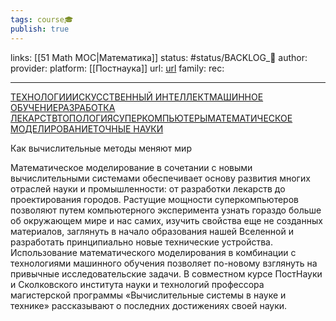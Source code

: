 ```yaml
---
tags: course🎓
publish: true
---
```

links: [[51 Math MOC|Математика]]
status: #status/BACKLOG_🌰
author: 
provider: 
platform: [[Постнаука]]
url: [url](https://postnauka.ru/courses/84608)
family: 
rec:

---

[ТЕХНОЛОГИИ](https://postnauka.ru/themes/technology)[ИСКУССТВЕННЫЙ ИНТЕЛЛЕКТ](https://postnauka.ru/themes/ai)[МАШИННОЕ ОБУЧЕНИЕ](https://postnauka.ru/themes/mashinnoe-obuchenie)[РАЗРАБОТКА ЛЕКАРСТВ](https://postnauka.ru/themes/razrabotka-lekarstv)[ТОПОЛОГИЯ](https://postnauka.ru/themes/topologiya)[СУПЕРКОМПЬЮТЕРЫ](https://postnauka.ru/themes/superkompyuteryi)[МАТЕМАТИЧЕСКОЕ МОДЕЛИРОВАНИЕ](https://postnauka.ru/themes/matematicheskoe-modelirovanie)[ТОЧНЫЕ НАУКИ](https://postnauka.ru/themes/exact_sciences)

Как вычислительные методы меняют мир

Математическое моделирование в сочетании с новыми вычислительными системами обеспечивает основу развития многих отраслей науки и промышленности: от разработки лекарств до проектирования городов. Растущие мощности суперкомпьютеров позволяют путем компьютерного эксперимента узнать гораздо больше об окружающем мире и нас самих, изучить свойства еще не созданных материалов, заглянуть в начало образования нашей Вселенной и разработать принципиально новые технические устройства. Использование математического моделирования в комбинации с технологиями машинного обучения позволяет по-новому взглянуть на привычные исследовательские задачи. В совместном курсе ПостНауки и Сколковского института науки и технологий профессора магистерской программы «Вычислительные системы в науке и технике» рассказывают о последних достижениях своей науки.